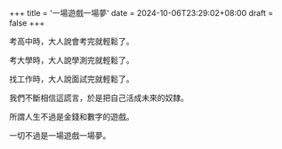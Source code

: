 +++
title = '一場遊戲一場夢'
date = 2024-10-06T23:29:02+08:00
draft = false
+++

考高中時，大人說會考完就輕鬆了。

考大學時，大人說學測完就輕鬆了。

找工作時，大人說面試完就輕鬆了。

我們不斷相信這謊言，於是把自己活成未來的奴隸。

所謂人生不過是金錢和數字的遊戲。

一切不過是一場遊戲一場夢。
